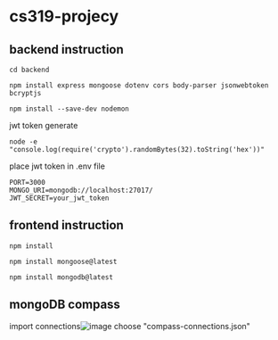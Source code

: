 # cs319-projecy

## backend instruction
```
cd backend
```
```
npm install express mongoose dotenv cors body-parser jsonwebtoken bcryptjs
```
```
npm install --save-dev nodemon
```
jwt token generate
```
node -e "console.log(require('crypto').randomBytes(32).toString('hex'))"
```
place jwt token in .env file
```
PORT=3000
MONGO_URI=mongodb://localhost:27017/
JWT_SECRET=your_jwt_token
```

## frontend instruction
```
npm install
```
```
npm install mongoose@latest
```
```
npm install mongodb@latest
```

## mongoDB compass
import connections![image](https://github.com/user-attachments/assets/07a80f99-3b98-4854-ad40-341e8ebe002a)
choose "compass-connections.json"
